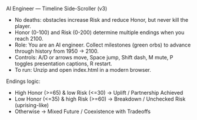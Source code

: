 AI Engineer — Timeline Side-Scroller (v3)
- No deaths: obstacles increase Risk and reduce Honor, but never kill the player.
- Honor (0-100) and Risk (0-200) determine multiple endings when you reach 2100.
- Role: You are an AI engineer. Collect milestones (green orbs) to advance through history from 1950 → 2100.
- Controls: A/D or arrows move, Space jump, Shift dash, M mute, P toggles presentation captions, R restart.
- To run: Unzip and open index.html in a modern browser.

Endings logic:
- High Honor (>=65) & low Risk (<=30) → Uplift / Partnership Achieved
- Low Honor (<=35) & high Risk (>=60) → Breakdown / Unchecked Risk (uprising-like)
- Otherwise → Mixed Future / Coexistence with Tradeoffs
